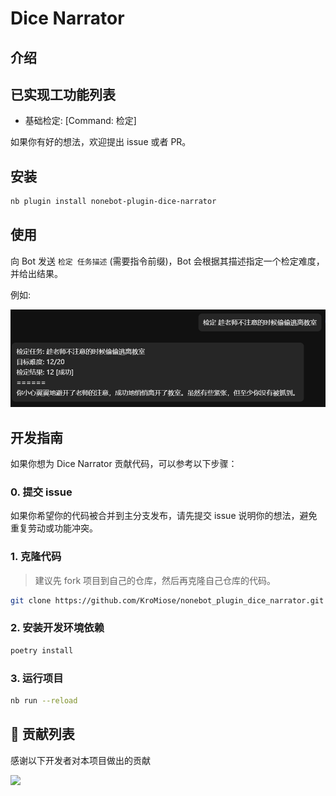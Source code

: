 # Dice Narrator

## 介绍



## 已实现工功能列表

- 基础检定: [Command: 检定]

如果你有好的想法，欢迎提出 issue 或者 PR。

## 安装

```bash
nb plugin install nonebot-plugin-dice-narrator
```

## 使用

向 Bot 发送 `检定 任务描述` (需要指令前缀)，Bot 会根据其描述指定一个检定难度，并给出结果。

例如:

![alt text](docs/images/example.png)

## 开发指南

如果你想为 Dice Narrator 贡献代码，可以参考以下步骤：

### 0. 提交 issue

如果你希望你的代码被合并到主分支发布，请先提交 issue 说明你的想法，避免重复劳动或功能冲突。

### 1. 克隆代码

> 建议先 fork 项目到自己的仓库，然后再克隆自己仓库的代码。

```bash
git clone https://github.com/KroMiose/nonebot_plugin_dice_narrator.git
```

### 2. 安装开发环境依赖

```bash
poetry install
```

### 3. 运行项目

```bash
nb run --reload
```

## 🤝 贡献列表

感谢以下开发者对本项目做出的贡献

<a href="https://github.com/KroMiose/nonebot_plugin_dice_narrator/graphs/contributors">
  <img src="https://contrib.rocks/image?repo=KroMiose/nonebot_plugin_dice_narrator&max=1000" />
</a>